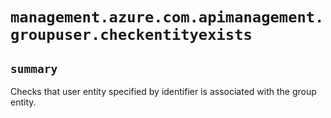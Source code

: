 # `management.azure.com.apimanagement.groupuser.checkentityexists`

## `summary`
Checks that user entity specified by identifier is associated with the group entity.


